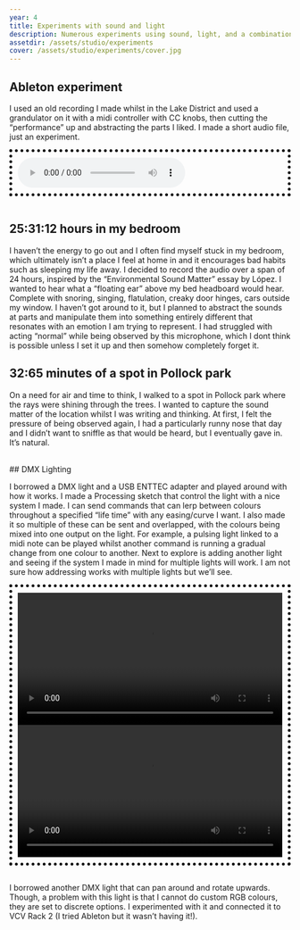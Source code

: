 ```yaml
---
year: 4
title: Experiments with sound and light
description: Numerous experiments using sound, light, and a combination.
assetdir: /assets/studio/experiments
cover: /assets/studio/experiments/cover.jpg
---
```



## Ableton experiment
I used an old recording I made whilst in the Lake District and used a grandulator on it with a midi controller with CC knobs, then cutting the “performance” up and abstracting the parts I liked. I made a short audio file, just an experiment.

<div class="row" style="border-style: dotted; border-color: black; border-width: 5px; padding: 10px;">
<audio controls src="{{ page.assetdir }}/experiment.mp3"></audio>
</div>
<br>

## 25:31:12 hours in my bedroom
I haven’t the energy to go out and I often find myself stuck in my bedroom, which ultimately isn’t a place I feel at home in and it encourages bad habits such as sleeping my life away. I decided to record the audio over a span of 24 hours, inspired by the “Environmental Sound Matter” essay by López. I wanted to hear what a “floating ear” above my bed headboard would hear. Complete with snoring, singing, flatulation, creaky door hinges, cars outside my window. I haven’t got around to it, but I planned to abstract the sounds at parts and manipulate them into something entirely different that resonates with an emotion I am trying to represent. I had struggled with acting “normal” while being observed by this microphone, which I dont think is possible unless I set it up and then somehow completely forget it.

## 32:65 minutes of a spot in Pollock park
On a need for air and time to think, I walked to a spot in Pollock park where the rays were shining through the trees. I wanted to capture the sound matter of the location whilst I was writing and thinking. At first, I felt the pressure of being observed again, I had a particularly runny nose that day and I didn’t want to sniffle as that would be heard, but I eventually gave in. It’s natural.

<br>
## DMX Lighting

I borrowed a DMX light and a USB ENTTEC adapter and played around with how it works. I made a Processing sketch that control the light with a nice system I made. I can send commands that can lerp between colours throughout a specified “life time” with any easing/curve I want. I also made it so multiple of these can be sent and overlapped, with the colours being mixed into one output on the light. For example, a pulsing light linked to a midi note can be played whilst another command is running a gradual change from one colour to another. Next to explore is adding another light and seeing if the system I made in mind for multiple lights will work. I am not sure how addressing works with multiple lights but we’ll see.



<div class="row" style="border-style: dotted; border-color: black; border-width: 5px; padding: 10px;">
<video class="col-6" width="100%" height="auto" title="Light experiment" controls>
    <source src="{{ page.assetdir }}/lightexperiment.mp4" type="video/mp4">
</video>


<video class="col-6" width="100%" height="auto" title="Light experiment 2" controls>
    <source src="{{ page.assetdir }}/lightexperiment2.mp4" type="video/mp4">
</video>
</div>
<br>

I borrowed another DMX light that can pan around and rotate upwards. Though, a problem with this light is that I cannot do custom RGB colours, they are set to discrete options. I experimented with it and connected it to VCV Rack 2 (I tried Ableton but it wasn’t having it!).


<!-- <div class="row" style="background-color: #cfc68a; border-style: groove; border-color: #636f69; border-width: 5px; padding: 10px;">
<div style="background-color: #cfc68a; color: #636f69; padding: 10px; text-align: center;margin: auto; text-align: justify;" class="col-6">
    "I want to create an artwork that envelops the viewer in a hopeful but melancholic environment that explores the relationship between digital objects, mental health and the natural world. I intend to explore connection of our minds to the world and the way I romanticise things I feel I am an alien to."

    <br>
    <br>
    This is the summary of my initial studio project proposal. I find it important to remind myself of this.
</div>


<img src="{{ page.cover }}" class="col-6">
</div> -->
